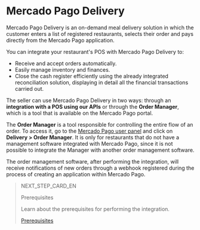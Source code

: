 # Mercado Pago Delivery

Mercado Pago Delivery is an on-demand meal delivery solution in which the customer enters a list of registered restaurants, selects their order and pays directly from the Mercado Pago application.

You can integrate your restaurant's POS with Mercado Pago Delivery to:

* Receive and accept orders automatically.
* Easily manage inventory and finances.
* Close the cash register efficiently using the already integrated reconciliation solution, displaying in detail all the financial transactions carried out.

The seller can use Mercado Pago Delivery in two ways: through an **integration with a POS using our APIs** or through the **Order Manager**, which is a tool that is available on the Mercado Pago portal.

The **Order Manager** is a tool responsible for controlling the entire flow of an order. To access it, go to the [Mercado Pago user panel](https://www.mercadopago[FAKER][URL][DOMAIN]/home) and click on **Delivery > Order Manager**. It is only for restaurants that do not have a management software integrated with Mercado Pago, since it is not possible to integrate the Manager with another order management software.

The order management software, after performing the integration, will receive notifications of new orders through a webhook registered during the process of creating an application within Mercado Pago.

> NEXT_STEP_CARD_EN
>
> Prerequisites
>
> Learn about the prerequisites for performing the integration.
>
> [Prerequisites](/developers/en/docs/mp-delivery/previous-requirements)
